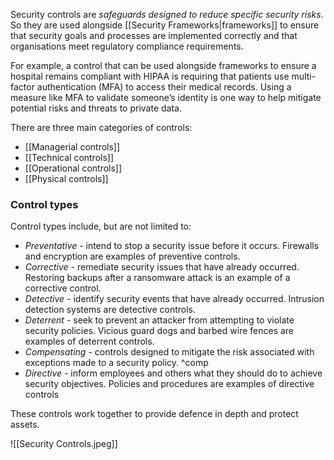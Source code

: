 Security controls are *safeguards designed to reduce specific security risks*. So they are used alongside [[Security Frameworks|frameworks]] to ensure that security goals and processes are implemented correctly and that organisations meet regulatory compliance requirements.

For example, a control that can be used alongside frameworks to ensure a hospital remains compliant with HIPAA is requiring that patients use multi-factor authentication (MFA) to access their medical records. Using a measure like MFA to validate someone’s identity is one way to help mitigate potential risks and threats to private data.

There are three main categories of controls:

- [[Managerial controls]]
- [[Technical controls]]
- [[Operational controls]]
- [[Physical controls]]

### Control types

Control types include, but are not limited to:

- *Preventative* - intend to stop a security issue before it occurs. Firewalls and encryption are examples of preventive controls.
- *Corrective* - remediate security issues that have already occurred. Restoring backups after a ransomware attack is an example of a corrective control.
- *Detective* - identify security events that have already occurred. Intrusion detection systems are detective controls.
- *Deterrent* - seek to prevent an attacker from attempting to violate security policies. Vicious guard dogs and barbed wire fences are examples of deterrent controls.
- *Compensating* - controls designed to mitigate the risk associated with exceptions made to a security policy. ^comp
- *Directive* - inform employees and others what they should do to achieve security objectives. Policies and procedures are examples of directive controls

These controls work together to provide defence in depth and protect assets.

![[Security Controls.jpeg]]